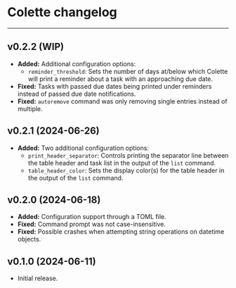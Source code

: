 # Colette changelog

---

## v0.2.2 (WIP)

- **Added:** Additional configuration options:
    - `reminder_threshold`: Sets the number of days at/below which Colette will print a reminder about a task with an approaching due date.
- **Fixed:** Tasks with passed due dates being printed under reminders instead of passed due date notifications.
- **Fixed:** `autoremove` command was only removing single entries instead of multiple.

## v0.2.1 (2024-06-26)

- **Added:** Two additional configuration options:
    - `print_header_separator`: Controls printing the separator line between the table header and task list in the output of the `list` command.
    - `table_header_color`: Sets the display color(s) for the table header in the output of the `list` command.

## v0.2.0 (2024-06-18)

- **Added:** Configuration support through a TOML file.
- **Fixed:** Command prompt was not case-insensitive.
- **Fixed:** Possible crashes when attempting string operations on datetime objects.

## v0.1.0 (2024-06-11)

- Initial release.